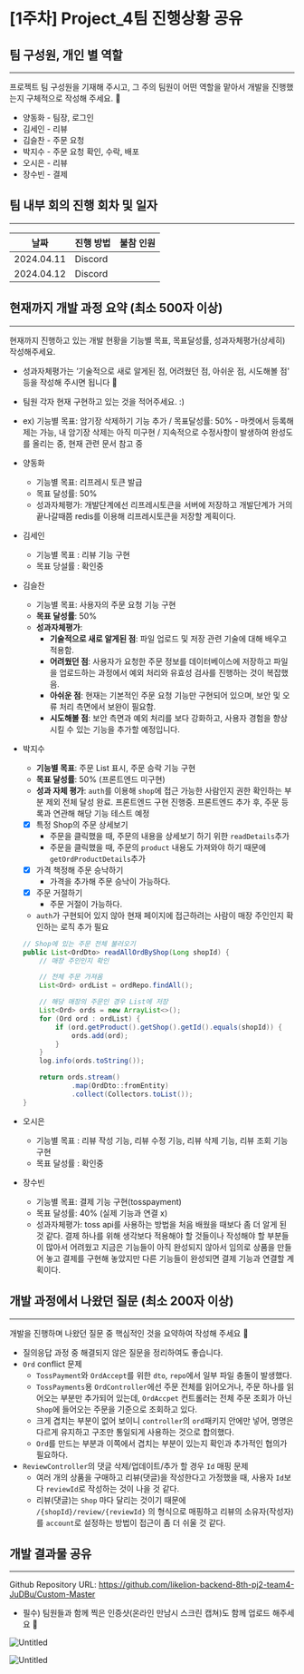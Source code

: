 # [1주차] Project_4팀 진행상황 공유

## 팀 구성원, 개인 별 역할

---

프로젝트 팀 구성원을 기재해 주시고, 그 주의 팀원이 어떤 역할을 맡아서 개발을 진행했는지 구체적으로 작성해 주세요. 🙂 

- 양동화 - 팀장, 로그인
- 김세인 - 리뷰
- 김슬찬 - 주문 요청
- 박지수 - 주문 요청 확인, 수락, 배포
- 오시은 - 리뷰
- 장수빈 - 결제

## 팀 내부 회의 진행 회차 및 일자

---

| 날짜 | 진행 방법 | 불참 인원 |
| --- | --- | --- |
| 2024.04.11 | Discord |  |
| 2024.04.12 | Discord |  |

## 현재까지 개발 과정 요약 (최소 500자 이상)

---

현재까지 진행하고 있는 개발 현황을 기능별 목표, 목표달성률, 성과자체평가(상세히) 작성해주세요.

- 성과자체평가는 ‘기술적으로 새로 알게된 점, 어려웠던 점, 아쉬운 점, 시도해볼 점' 등을 작성해 주시면 됩니다 🙂
- 팀원 각자 현재 구현하고 있는 것을 적어주세요. :)
- ex) 기능별 목표: 암기장 삭제하기 기능 추가 / 목표달성률: 50% - 마켓에서 등록해제는 가능, 내 암기장 삭제는 아직 미구현 / 지속적으로 수정사항이 발생하여 완성도를 올리는 중, 현재 관련 문서 참고 중

- 양동화
    - 기능별 목표: 리프레시 토큰 발급
    - 목표 달성률: 50%
    - 성과자체평가: 개발단계에선 리프레시토큰을 서버에 저장하고 개발단계가 거의 끝나갈때쯤 redis를 이용해 리프레시토큰을 저장할 계획이다.
- 김세인
    - 기능별 목표 : 리뷰 기능 구현
    - 목표 당설률 : 확인중
- 김슬찬
    - 기능별 목표: 사용자의 주문 요청 기능 구현
    - **목표 달성률**: 50%
    - **성과자체평가**:
        - **기술적으로 새로 알게된 점**: 파일 업로드 및 저장 관련 기술에 대해 배우고 적용함.
        - **어려웠던 점**: 사용자가 요청한 주문 정보를 데이터베이스에 저장하고 파일을 업로드하는 과정에서 예외 처리와 유효성 검사를 진행하는 것이 복잡했음.
        - **아쉬운 점**: 현재는 기본적인 주문 요청 기능만 구현되어 있으며, 보안 및 오류 처리 측면에서 보완이 필요함.
        - **시도해볼 점**: 보안 측면과 예외 처리를 보다 강화하고, 사용자 경험을 향상시킬 수 있는 기능을 추가할 예정입니다.
- 박지수
    - **기능별 목표**: 주문 List 표시, 주문 승락 기능 구현
    - **목표 달성률**: 50% (프론트엔드 미구현)
    - **성과 자체 평가**: `auth`를 이용해 `shop`에 접근 가능한 사람인지 권한 확인하는 부분 제외 전체 달성 완료. 프론트엔드 구현 진행중. 프론트엔드 추가 후, 주문 등록과 연관해 해당 기능 테스트 예정
    - [x]  특정 Shop의 주문 상세보기
        - 주문을 클릭했을 때, 주문의 내용을 상세보기 하기 위한 `readDetails`추가
        - 주문을 클릭했을 때, 주문의 `product` 내용도 가져와야 하기 때문에 `getOrdProductDetails`추가
    - [x]  가격 책정해 주문 승낙하기
        - 가격을 추가해 주문 승낙이 가능하다.
    - [x]  주문 거절하기
        - 주문 거절이 가능하다.
    - `auth`가 구현되어 있지 않아 현재 페이지에 접근하려는 사람이 매장 주인인지 확인하는 로직 추가 필요
    
    ```java
    // Shop에 있는 주문 전체 불러오기
    public List<OrdDto> readAllOrdByShop(Long shopId) {
        // 매장 주인인지 확인
    
        // 전체 주문 가져옴
        List<Ord> ordList = ordRepo.findAll();
    
        // 해당 매장의 주문인 경우 List에 저장
        List<Ord> ords = new ArrayList<>();
        for (Ord ord : ordList) {
            if (ord.getProduct().getShop().getId().equals(shopId)) {
                ords.add(ord);
            }
        }
        log.info(ords.toString());
    
        return ords.stream()
                .map(OrdDto::fromEntity)
                .collect(Collectors.toList());
    }
    ```
    
- 오시은
    - 기능별 목표 : 리뷰 작성 기능, 리뷰 수정 기능, 리뷰 삭제 기능, 리뷰 조회 기능 구현
    - 목표 달성률 : 확인중
- 장수빈
    - 기능별 목표: 결제 기능 구현(tosspayment)
    - 목표 달성률: 40% (실제 기능과 연결 x)
    - 성과자체평가: toss api를 사용하는 방법을 처음 배웠을 때보다 좀 더 알게 된 것 같다. 결제 하나를 위해 생각보다 적용해야 할 것들이나 작성해야 할 부분들이 많아서 어려웠고 지금은 기능들이 아직 완성되지 않아서 임의로 상품을 만들어 놓고 결제를 구현해 놓았지만 다른 기능들이 완성되면 결제 기능과 연결할 계획이다.

## 개발 과정에서 나왔던 질문 (최소 200자 이상)

---

개발을 진행하며 나왔던 질문 중 핵심적인 것을 요약하여 작성해 주세요 🙂

- 질의응답 과정 중 해결되지 않은 질문을 정리하여도 좋습니다.
- `Ord` conflict 문제
    - `TossPayment`와 `OrdAccept`를 위한 `dto`, `repo`에서 일부 파일 충돌이 발생했다.
    - `TossPayments`용 `OrdController`에선 주문 전체를 읽어오거나, 주문 하나를 읽어오는 부분만 추가되어 있는데, `OrdAccpet` 컨트롤러는 전체 주문 조회가 아닌 `Shop`에 들어오는 주문을 기준으로 조회하고 있다.
    - 크게 겹치는 부분이 없어 보이니 `controller`의 `ord`패키지 안에만 넣어, 명명은 다르게 유지하고 구조만 통일되게 사용하는 것으로 합의했다.
    - `Ord`를 만드는 부분과 이쪽에서 겹치는 부분이 있는지 확인과 추가적인 협의가 필요하다.
- `ReviewController`의 댓글 삭제/업데이트/추가 할 경우 `Id` 매핑 문제
    - 여러 개의 상품을 구매하고 리뷰(댓글)을 작성한다고 가정했을 때, 사용자 `Id`보다 `reviewId`로 작성하는 것이 나을 것 같다.
    - 리뷰(댓글)는 `Shop` 마다 달리는 것이기 때문에 `/{shopId}/review/{reviewId}` 의 형식으로 매핑하고 리뷰의 소유자(작성자)를 `account`로 설정하는 방법이 접근이 좀 더 쉬울 것 같다.

## 개발 결과물 공유

---

Github Repository URL: https://github.com/likelion-backend-8th-pj2-team4-JuDBu/Custom-Master

- 필수) 팀원들과 함께 찍은 인증샷(온라인 만남시 스크린 캡쳐)도 함께 업로드 해주세요 🙂

![Untitled](https://github.com/likelion-backend-8th-pj2-team4-JuDBu/Custom-Master/assets/70869505/94580fd1-66cc-4804-90a0-c23da4ff6376)

![Untitled](https://github.com/likelion-backend-8th-pj2-team4-JuDBu/Custom-Master/assets/70869505/d912c29f-33f8-4305-9a9a-cfc70f47a319)
